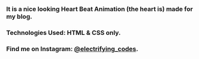 ### It is a nice looking Heart Beat Animation (the heart is) made for my blog.

### Technologies Used: HTML & CSS only.

### Find me on Instagram: [@electrifying_codes][instagram].

[instagram]: https://www.instagram.com/electrifying_codes
